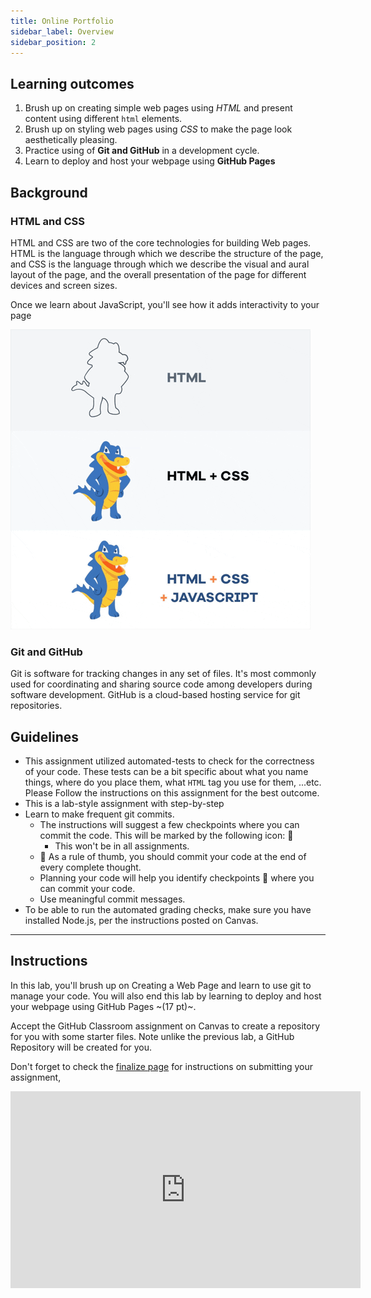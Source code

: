 ```yaml
---
title: Online Portfolio
sidebar_label: Overview
sidebar_position: 2
---
```

## Learning outcomes

1. Brush up on creating simple web pages using *HTML* and present content using different `html` elements.
2. Brush up on styling web pages using *CSS* to make the page look aesthetically pleasing.
3. Practice using of **Git and GitHub** in a development cycle.
4. Learn to deploy and host your webpage using **GitHub Pages**

## Background

### HTML and CSS

HTML and CSS are two of the core technologies for building Web pages. HTML is the language through which we describe the structure of the page, and CSS is the language through which we describe the visual and aural layout of the page, and the overall presentation of the page for different devices and screen sizes.

Once we learn about JavaScript, you'll see how it adds interactivity to your page

![HTML vs CSS vs JS](./assets/web-tech.GIF)

### Git and GitHub

Git is software for tracking changes in any set of files. It's most commonly used for coordinating and sharing source code among developers during software development. GitHub is a cloud-based hosting service for git repositories.

## Guidelines

* This assignment utilized automated-tests to check for the correctness of your code. These tests can be a bit specific about what you name things, where do you place them, what `HTML` tag you use for them, ...etc. Please Follow the instructions on this assignment for the best outcome.
* This is a lab-style assignment with step-by-step
* Learn to make frequent git commits.
  * The instructions will suggest a few checkpoints where you can commit the code. This will be marked by the following icon:  🚩
    * This won't be in all assignments.
  * 💬 As a rule of thumb, you should commit your code at the end of every complete thought.
  * Planning your code will help you identify checkpoints  🚩  where you can commit your code.
  * Use meaningful commit messages.
* To be able to run the automated grading checks, make sure you have installed Node.js, per the instructions posted on Canvas.

<hr />

## Instructions

In this lab, you'll brush up on Creating a Web Page and learn to use git to manage your code. You will also end this lab by learning to deploy and host your webpage using GitHub Pages ~(17 pt)~.

Accept the GitHub Classroom assignment on Canvas to create a repository for you with some starter files. Note unlike the previous lab, a GitHub Repository will be created for you.

Don't forget to check the [finalize page](finalize) for instructions on submitting your assignment,

<iframe width="560" height="315" src="https://www.youtube-nocookie.com/embed/O7UqfRtQqds" title="YouTube video player" frameborder="0" allow="accelerometer; autoplay; clipboard-write; encrypted-media; gyroscope; picture-in-picture" allowfullscreen></iframe>
